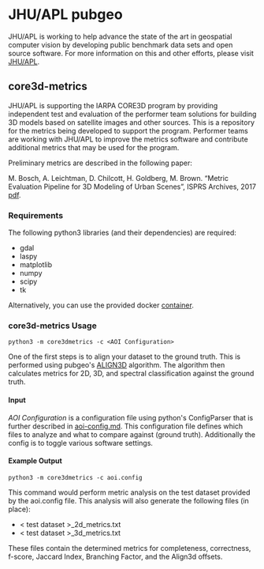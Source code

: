 # JHU/APL pubgeo
JHU/APL is working to help advance the state of the art in geospatial computer vision by developing public benchmark data sets and open source software.
For more information on this and other efforts, please visit [JHU/APL](http://www.jhuapl.edu/pubgeo.html).

## core3d-metrics
 JHU/APL is supporting the IARPA CORE3D program by providing independent test and evaluation of the performer team solutions for building 3D models based on satellite images and other sources. This is a repository for the metrics being developed to support the program. Performer teams are working with JHU/APL to improve the metrics software and contribute additional metrics that may be used for the program.
 
 Preliminary metrics are described in the following paper:
 
 M. Bosch, A. Leichtman, D. Chilcott, H. Goldberg, M. Brown. “Metric Evaluation Pipeline for 3D Modeling of Urban Scenes”, ISPRS Archives, 2017 [pdf](https://www.int-arch-photogramm-remote-sens-spatial-inf-sci.net/XLII-1-W1/239/2017/isprs-archives-XLII-1-W1-239-2017.pdf).

### Requirements
The following python3 libraries (and their dependencies) are required:
* gdal
* laspy
* matplotlib
* numpy
* scipy
* tk

Alternatively, you can use the provided docker [container](Dockerfile).

### core3d-metrics Usage
    python3 -m core3dmetrics -c <AOI Configuration>
One of the first steps is to align your dataset to the ground truth. This is performed using pubgeo's [ALIGN3D](https://github.com/pubgeo/pubgeo/#align3d) algorithm.
The algorithm then calculates metrics for 2D, 3D, and spectral classification against the ground truth.

#### Input
_AOI Configuration_ is a configuration file using python's ConfigParser that is further described in [aoi-config.md](aoi-example/aoi-config.md).
This configuration file defines which files to analyze and what to compare against (ground truth). Additionally the config is
to toggle various software settings.

#### Example Output
    python3 -m core3dmetrics -c aoi.config
This command would perform metric analysis on the test dataset provided by the aoi.config file. This analysis will also generate the following files (in place):
* < test dataset >_2d_metrics.txt
* < test dataset >_3d_metrics.txt

These files contain the determined metrics for completeness, correctness, f-score, Jaccard Index, Branching Factor, and the Align3d offsets.
